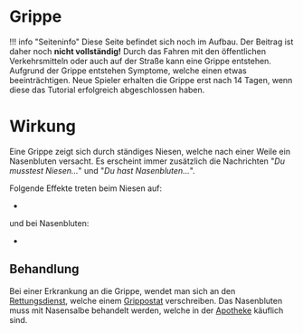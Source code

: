 # Grippe
!!! info "Seiteninfo"
      Diese Seite befindet sich noch im Aufbau. Der Beitrag ist daher noch **nicht vollständig!**
Durch das Fahren mit den öffentlichen Verkehrsmitteln oder auch auf der Straße kann eine Grippe entstehen. Aufgrund der Grippe entstehen Symptome, welche einen etwas beeinträchtigen. 
Neue Spieler erhalten die Grippe erst nach 14 Tagen, wenn diese das Tutorial erfolgreich abgeschlossen haben.

# Wirkung

Eine Grippe zeigt sich durch ständiges Niesen, welche nach einer Weile ein Nasenbluten versacht. Es erscheint immer zusätzlich die Nachrichten "*Du musstest Niesen...*" und "*Du hast Nasenbluten...*".

Folgende Effekte treten beim Niesen auf:

-
und bei Nasenbluten:

-

## Behandlung

Bei einer Erkrankung an die Grippe, wendet man sich an den [Rettungsdienst](../../pages/fraktionen/rettungsdienst.md), welche einem [Grippostat](../../pages/bmt/medikamente.md) verschreiben. Das Nasenbluten muss mit Nasensalbe behandelt werden, welche in der [Apotheke](../../pages/biz/apotheke.md) käuflich sind.
